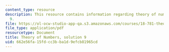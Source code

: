 ```yaml
---
content_type: resource
description: This resource contains information regarding theory of numbers, solution
  9.
file: https://ol-ocw-studio-app-qa.s3.amazonaws.com/courses/18-781-theory-of-numbers-spring-2012/662e56fa15fdcc3bba1d9efcb81965cd_MIT18_781S12_pset9sol.pdf
file_type: application/pdf
resourcetype: Document
title: Theory of Numbers, solution 9
uid: 662e56fa-15fd-cc3b-ba1d-9efcb81965cd
---
```

